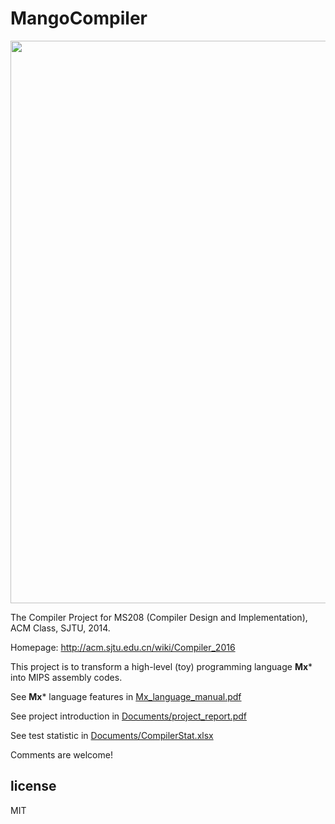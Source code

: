 # MangoCompiler
<p align="center">
	<img src ="Documents/overview.png" width="900" />
</p>

The Compiler Project for MS208 (Compiler Design and Implementation), ACM Class, SJTU, 2014.

Homepage: http://acm.sjtu.edu.cn/wiki/Compiler_2016

This project is to transform a high-level (toy) programming language **Mx*** into MIPS assembly codes.

See **Mx*** language features in [Mx_language_manual.pdf](./Mx_language_manual.pdf)

See project introduction in [Documents/project_report.pdf](./Documents/project_report.pdf)

See test statistic in [Documents/CompilerStat.xlsx](./Documents/CompilerStat.xlsx)

Comments are welcome!

## license

MIT


